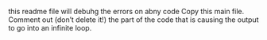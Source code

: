 this readme file will debuhg the errors on abny code
Copy this main file. Comment out (don’t delete it!) the part of the code that is causing the output to go into an infinite loop.

